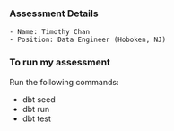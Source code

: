 ### Assessment Details
    - Name: Timothy Chan
    - Position: Data Engineer (Hoboken, NJ)

### To run my assessment

Run the following commands:
- dbt seed
- dbt run
- dbt test